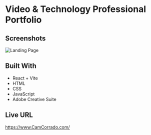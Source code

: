 # Video & Technology Professional Portfolio

## Screenshots

![Landing Page](https://i.imgur.com/ZSZ5IoM.png)

## Built With

- React + Vite
- HTML
- CSS
- JavaScript
- Adobe Creative Suite

## Live URL

https://www.CamCorrado.com/
